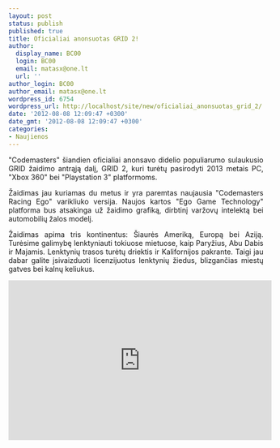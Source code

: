 ```yaml
---
layout: post
status: publish
published: true
title: Oficialiai anonsuotas GRID 2!
author:
  display_name: BC00
  login: BC00
  email: matasx@one.lt
  url: ''
author_login: BC00
author_email: matasx@one.lt
wordpress_id: 6754
wordpress_url: http://localhost/site/new/oficialiai_anonsuotas_grid_2/
date: '2012-08-08 12:09:47 +0300'
date_gmt: '2012-08-08 12:09:47 +0300'
categories:
- Naujienos
---
```

<p style="text-align: justify;">
	&quot;Codemasters&quot; &scaron;iandien oficialiai anonsavo didelio populiarumo sulaukusio GRID žaidimo antrąją dalį, GRID 2, kuri turėtų pasirodyti 2013 metais PC, &quot;Xbox 360&quot; bei &quot;Playstation 3&quot; platformoms.</p>
<p style="text-align: justify;">
	Žaidimas jau kuriamas du metus ir yra paremtas naujausia &quot;Codemasters Racing Ego&quot; varikliuko versija. Naujos kartos &quot;Ego Game Technology&quot; platforma bus atsakinga už žaidimo grafiką, dirbtinį varžovų intelektą bei automobilių žalos modelį.</p>
<p style="text-align: justify;">
	Žaidimas apima tris kontinentus: &Scaron;iaurės Ameriką, Europą bei Aziją. Turėsime galimybę lenktyniauti tokiuose mietuose, kaip Paryžius, Abu Dabis ir Majamis. Lenktynių trasos turėtų driektis ir Kalifornijos pakrante. Taigi jau dabar galite įsivaizduoti licenzijuotus lenktynių žiedus, blizgančias miestų gatves bei kalnų keliukus.</p>
<p>
	<iframe allowfullscreen="" frameborder="0" height="315" src="http://www.youtube.com/embed/Q9lm5DkGEYk" width="520"></iframe></p>
